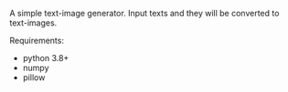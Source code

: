 A simple text-image generator.
Input texts and they will be converted to text-images.

Requirements:
* python 3.8+
* numpy
* pillow
